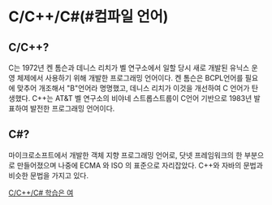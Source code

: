 # C/C++/C\#\(\#컴파일 언어\)

## C/C++?

C는 1972년 켄 톰슨과 데니스 리치가 벨 연구소에서 일할 당시 새로 개발된 유닉스 운영 체제에서 사용하기 위해 개발한 프로그래밍 언어이다. 켄 톰슨은 BCPL언어를 필요에 맞추어 개조해서 "B"언어라 명명했고, 데니스 리치가 이것을 개선하여 C 언어가 탄생했다. C++는 AT&T 벨 연구소의 비야네 스트롭스트룹이 C언어 기반으로 1983년 발표하여 발전한 프로그래밍 언어이다.

## C\#?

마이크로소프트에서 개발한 객체 지향 프로그래밍 언어로, 닷넷 프레임워크의 한 부분으로 만들어졌으며 나중에 ECMA 와 ISO 의 표준으로 자리잡았다. C++와 자바의 문법과 비슷한 문법을 가지고 있다.

[C/C++/C\# 학습은 여](https://ron1214x.gitbook.io/C)

